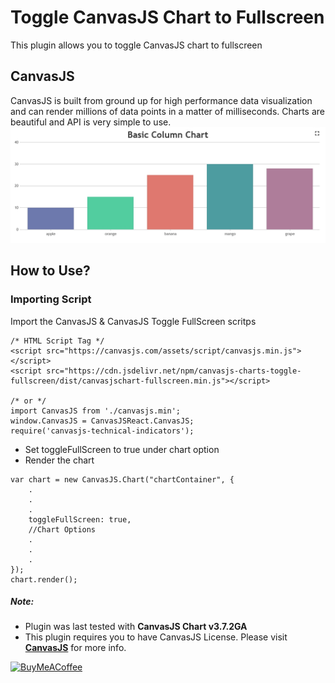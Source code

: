 # Toggle CanvasJS Chart to Fullscreen

This plugin allows you to toggle CanvasJS chart to fullscreen

## CanvasJS
CanvasJS is built from ground up for high performance data visualization and can render millions of data points in a matter of milliseconds. Charts are beautiful and API is very simple to use.
![CanvasJS Chart Fullscreen](https://raw.githubusercontent.com/vishwas-r/CanvasJS-Chart-FullScreen/main/screenshots/togglefullscreen.jpg)

## How to Use?

### Importing Script
Import the CanvasJS & CanvasJS Toggle FullScreen scritps
```
/* HTML Script Tag */
<script src="https://canvasjs.com/assets/script/canvasjs.min.js"></script>
<script src="https://cdn.jsdelivr.net/npm/canvasjs-charts-toggle-fullscreen/dist/canvasjschart-fullscreen.min.js"></script>

/* or */
import CanvasJS from './canvasjs.min';
window.CanvasJS = CanvasJSReact.CanvasJS;
require('canvasjs-technical-indicators');
```

- Set toggleFullScreen to true under chart option
- Render the chart
```
var chart = new CanvasJS.Chart("chartContainer", {
    .
    .
    .
	toggleFullScreen: true,
    //Chart Options
    .
    .
    .
});
chart.render();
```

##### Note: 
- Plugin was last tested with **CanvasJS Chart v3.7.2GA**
- This plugin requires you to have CanvasJS License. Please visit **[CanvasJS](https://canvasjs.com/license/)** for more info.

<a href="https://www.buymeacoffee.com/vishwas.r" target="_blank"><img src="https://cdn.buymeacoffee.com/buttons/v2/default-yellow.png" alt="BuyMeACoffee" width="200"/></a>

